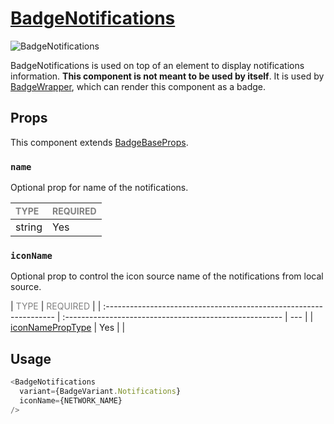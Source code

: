 # [BadgeNotifications](https://metamask-consensys.notion.site/Badge-Notifications-94a679c50cb446f4844dc624b4f74946)

![BadgeNotifications](./BadgeNotifications.png)

BadgeNotifications is used on top of an element to display notifications information. **This component is not meant to be used by itself**. It is used by [BadgeWrapper](../BadgeWrapper/BadgeWrapper.tsx), which can render this component as a badge.

## Props

This component extends [BadgeBaseProps](../../foundation/BadgeBase/BadgeBase.types.ts).

### `name`

Optional prop for name of the notifications.

| <span style="color:gray;font-size:14px">TYPE</span> | <span style="color:gray;font-size:14px">REQUIRED</span> |
| :-------------------------------------------------- | :------------------------------------------------------ |
| string                                              | Yes                                                     |

### `iconName`

Optional prop to control the icon source name of the notifications from local source.

| <span style="color:gray;font-size:14px">TYPE</span>                | <span style="color:gray;font-size:14px">REQUIRED</span> |
| :----------------------------------------------------------------- | :------------------------------------------------------ | --- |
| [iconNamePropType](https://reactnative.dev/docs/image#imagesource) | Yes                                                     |     |

## Usage

```javascript
<BadgeNotifications
  variant={BadgeVariant.Notifications}
  iconName={NETWORK_NAME}
/>
```
